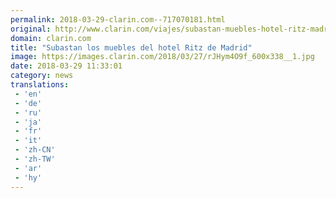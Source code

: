 ```yaml
---
permalink: 2018-03-29-clarin.com--717070181.html
original: http://www.clarin.com/viajes/subastan-muebles-hotel-ritz-madrid_0_SyBDeQd9f.html
domain: clarin.com
title: "Subastan los muebles del hotel Ritz de Madrid"
image: https://images.clarin.com/2018/03/27/rJHym4O9f_600x338__1.jpg
date: 2018-03-29 11:33:01
category: news
translations: 
 - 'en'
 - 'de'
 - 'ru'
 - 'ja'
 - 'fr'
 - 'it'
 - 'zh-CN'
 - 'zh-TW'
 - 'ar'
 - 'hy'
---
```


